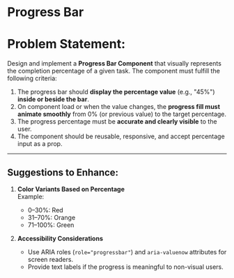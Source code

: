 # Progress Bar
# Problem Statement: 

Design and implement a **Progress Bar Component** that visually represents the completion percentage of a given task. The component must fulfill the following criteria:

1. The progress bar should **display the percentage value** (e.g., "45%") **inside or beside the bar**.
2. On component load or when the value changes, the **progress fill must animate smoothly** from 0% (or previous value) to the target percentage.
3. The progress percentage must be **accurate and clearly visible** to the user.
4. The component should be reusable, responsive, and accept percentage input as a prop.

---

## Suggestions to Enhance:

1. **Color Variants Based on Percentage**  
   Example:  
   - 0–30%: Red  
   - 31–70%: Orange  
   - 71–100%: Green  

2. **Accessibility Considerations**  
   - Use ARIA roles (`role="progressbar"`) and `aria-valuenow` attributes for screen readers.
   - Provide text labels if the progress is meaningful to non-visual users.

